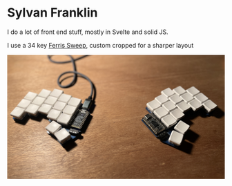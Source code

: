 # Sylvan Franklin

I do a lot of front end stuff, mostly in Svelte and solid JS. 

I use a 34 key [Ferris Sweep](https://github.com/pierrechevalier83/ferris), custom cropped for a sharper layout

![failed to load asset](sweep.jpg "Ferris Sweep")

